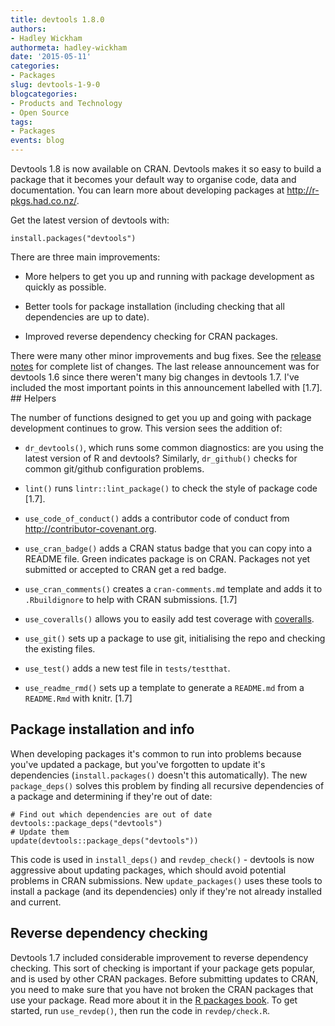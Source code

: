 ```yaml
---
title: devtools 1.8.0
authors: 
- Hadley Wickham
authormeta: hadley-wickham
date: '2015-05-11'
categories:
- Packages
slug: devtools-1-9-0
blogcategories:
- Products and Technology
- Open Source
tags:
- Packages
events: blog
---
```



Devtools 1.8 is now available on CRAN. Devtools makes it so easy to build a package that it becomes your default way to organise code, data and documentation. You can learn more about developing packages at <http://r-pkgs.had.co.nz/>.

Get the latest version of devtools with:

```{{r}}
install.packages("devtools")
```

There are three main improvements:

  * More helpers to get you up and running with package development as quickly as possible.

  * Better tools for package installation (including checking that all dependencies are up to date).

  * Improved reverse dependency checking for CRAN packages.

There were many other minor improvements and bug fixes. See the [release notes](https://github.com/hadley/devtools/releases/tag/v1.8.0) for complete list of changes. The last release announcement was for devtools 1.6 since there weren't many big changes in devtools 1.7. I've included the most important points in this announcement labelled with [1.7]. ## Helpers

The number of functions designed to get you up and going with package development continues to grow. This version sees the addition of:

  * `dr_devtools()`, which runs some common diagnostics: are you using the latest version of R and devtools? Similarly, `dr_github()` checks for common git/github configuration problems.

  * `lint()` runs `lintr::lint_package()` to check the style of package code [1.7].

  * `use_code_of_conduct()` adds a contributor code of conduct from <http://contributor-covenant.org>.

  * `use_cran_badge()` adds a CRAN status badge that you can copy into a README file. Green indicates package is on CRAN. Packages not yet submitted or accepted to CRAN get a red badge.

  * `use_cran_comments()` creates a `cran-comments.md` template and adds it to `.Rbuildignore` to help with CRAN submissions. [1.7]

  * `use_coveralls()` allows you to easily add test coverage with [coveralls](https://coveralls.io).

  * `use_git()` sets up a package to use git, initialising the repo and checking the existing files.

  * `use_test()` adds a new test file in `tests/testthat`.

  * `use_readme_rmd()` sets up a template to generate a `README.md` from a `README.Rmd` with knitr. [1.7]

## Package installation and info

When developing packages it's common to run into problems because you've updated a package, but you've forgotten to update it's dependencies (`install.packages()` doesn't this automatically). The new `package_deps()` solves this problem by finding all recursive dependencies of a package and determining if they're out of date:

```{{r}}
# Find out which dependencies are out of date
devtools::package_deps("devtools")
# Update them
update(devtools::package_deps("devtools"))
```

This code is used in `install_deps()` and `revdep_check()` - devtools is now aggressive about updating packages, which should avoid potential problems in CRAN submissions.
New `update_packages()` uses these tools to install a package (and its dependencies) only if they're not already installed and current.

## Reverse dependency checking

Devtools 1.7 included considerable improvement to reverse dependency checking. This sort of checking is important if your package gets popular, and is used by other CRAN packages. Before submitting updates to CRAN, you need to make sure that you have not broken the CRAN packages that use your package. Read more about it in the [R packages book](http://r-pkgs.had.co.nz/release.html#release-deps). To get started, run `use_revdep()`, then run the code in `revdep/check.R`.

